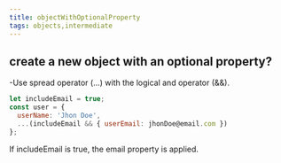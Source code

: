 ```yaml
---
title: objectWithOptionalProperty
tags: objects,intermediate
---
```


## create a new object with an optional property?

-Use spread operator (...) with the logical and operator (&&).
```js
let includeEmail = true;
const user = { 
  userName: 'Jhon Doe',
  ...(includeEmail && { userEmail: jhonDoe@email.com })
};
```
If includeEmail is true, the email property is applied.
